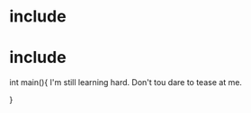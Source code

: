 # include <iostream>
# include <somebodyhelpme>
  int main(){
    I'm still learning hard.
    Don't tou dare to tease at me.
    
  }
